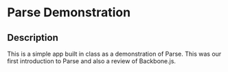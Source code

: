 # Parse Demonstration


## Description

This is a simple app built in class as a demonstration of Parse.  This was our first introduction to Parse and also a review of Backbone.js.
